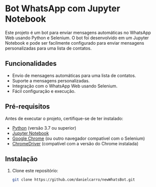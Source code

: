 # Bot WhatsApp com Jupyter Notebook

Este projeto é um bot para enviar mensagens automáticas no WhatsApp Web usando Python e Selenium. O bot foi desenvolvido em um Jupyter Notebook e pode ser facilmente configurado para enviar mensagens personalizadas para uma lista de contatos.

## Funcionalidades

- Envio de mensagens automáticas para uma lista de contatos.
- Suporte a mensagens personalizadas.
- Integração com o WhatsApp Web usando Selenium.
- Fácil configuração e execução.

## Pré-requisitos

Antes de executar o projeto, certifique-se de ter instalado:

- [Python](https://www.python.org/downloads/) (versão 3.7 ou superior)
- [Jupyter Notebook](https://jupyter.org/install)
- [Google Chrome](https://www.google.com/chrome/) (ou outro navegador compatível com o Selenium)
- [ChromeDriver](https://sites.google.com/chromium.org/driver/) (compatível com a versão do Chrome instalada)

## Instalação

1. Clone este repositório:

   ```bash
   git clone https://github.com/danielcarro/newWhatsBot.git